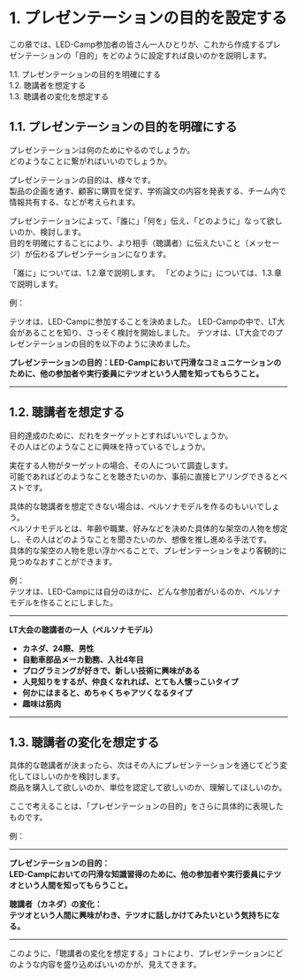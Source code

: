 # 1. プレゼンテーションの目的を設定する

この章では、LED-Camp参加者の皆さん一人ひとりが、これから作成するプレゼンテーションの「目的」をどのように設定すれば良いのかを説明します。

1.1. プレゼンテーションの目的を明確にする  
1.2. 聴講者を想定する  
1.3. 聴講者の変化を想定する

## 1.1. プレゼンテーションの目的を明確にする
プレゼンテーションは何のためにやるのでしょうか。  
どのようなことに繋がればいいのでしょうか。

プレゼンテーションの目的は、様々です。  
製品の企画を通す、顧客に購買を促す、学術論文の内容を発表する、チーム内で情報共有する、などが考えられます。

プレゼンテーションによって、「誰に」「何を」伝え、「どのように」なって欲しいのか、検討します。  
目的を明確にすることにより、より相手（聴講者）に伝えたいこと（メッセージ）が伝わるプレゼンテーションになります。

「誰に」については、1.2.章で説明します。
「どのように」については、1.3.章で説明します。

例：

テツオは、LED-Campに参加することを決めました。
LED-Campの中で、LT大会があることを知り、さっそく検討を開始しました。
テツオは、LT大会でのプレゼンテーションの目的を以下のように決めました。

**プレゼンテーションの目的：LED-Campにおいて円滑なコミュニケーションのために、他の参加者や実行委員にテツオという人間を知ってもらうこと。**

---

## 1.2. 聴講者を想定する

目的達成のために、だれをターゲットとすればいいでしょうか。  
その人はどのようなことに興味を持っているでしょうか。

実在する人物がターゲットの場合、その人について調査します。  
可能であればどのようなことを聴きたいのか、事前に直接ヒアリングできるとベストです。

具体的な聴講者を想定できない場合は、ペルソナモデルを作るのもいいでしょう。  
ペルソナモデルとは、年齢や職業、好みなどを決めた具体的な架空の人物を想定し、その人はどのようなことを聞きたいのか、想像を推し進める手法です。  
具体的な架空の人物を思い浮かべることで、プレゼンテーションをより客観的に見つめなおすことができます。

例：  
テツオは、LED-Campには自分のほかに、どんな参加者がいるのか、ペルソナモデルを作ることにしました。

---
**LT大会の聴講者の一人（ペルソナモデル）**

* **カネダ、24際、男性**
* **自動車部品メーカ勤務、入社4年目**
* **プログラミングが好きで、新しい技術に興味がある**
* **人見知りをするが、仲良くなれれば、とても人懐っこいタイプ**
* **何かにはまると、めちゃくちゃアツくなるタイプ**
* **趣味は筋肉**

---

## 1.3. 聴講者の変化を想定する
具体的な聴講者が決まったら、次はその人にプレゼンテーションを通じてどう変化してほしいのかを検討します。  
商品を購入して欲しいのか、単位を認定して欲しいのか、理解してほしいのか。

ここで考えることは、「プレゼンテーションの目的」をさらに具体的に表現したものです。

例：

---
**プレゼンテーションの目的：**  
**LED-Campにおいての円滑な知識習得のために、他の参加者や実行委員にテツオという人間を知ってもらうこと。**

**聴講者（カネダ）の変化：**  
**テツオという人間に興味がわき、テツオに話しかけてみたいという気持ちになる。**

---
このように、「聴講者の変化を想定する」コトにより、プレゼンテーションにどのような内容を盛り込めばいいのかが、見えてきます。